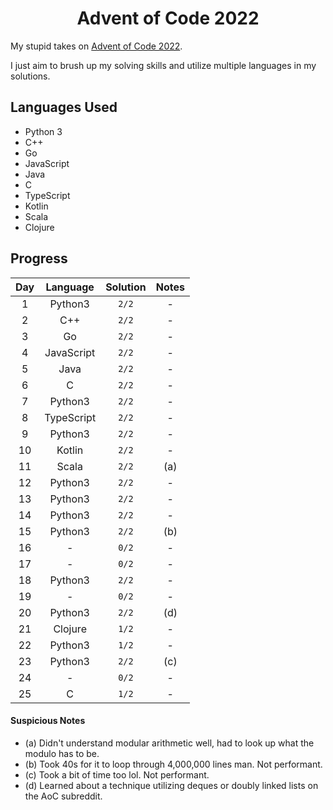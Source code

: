 <div align="center">

# Advent of Code 2022
</div>

My stupid takes on [Advent of Code 2022](https://adventofcode.com/2022).

I just aim to brush up my solving skills and utilize multiple languages in my solutions.

## Languages Used
- Python 3
- C++
- Go
- JavaScript
- Java
- C
- TypeScript
- Kotlin
- Scala
- Clojure

## Progress

|  Day  |  Language  | Solution | Notes |
| :---: | :--------: | :------: | :---: |
|   1   |  Python3   |  `2/2`   |   -   |
|   2   |    C++     |  `2/2`   |   -   |
|   3   |     Go     |  `2/2`   |   -   |
|   4   | JavaScript |  `2/2`   |   -   |
|   5   |    Java    |  `2/2`   |   -   |
|   6   |     C      |  `2/2`   |   -   |
|   7   |  Python3   |  `2/2`   |   -   |
|   8   | TypeScript |  `2/2`   |   -   |
|   9   |  Python3   |  `2/2`   |   -   |
|  10   |   Kotlin   |  `2/2`   |   -   |
|  11   |   Scala    |  `2/2`   |  (a)  |
|  12   |  Python3   |  `2/2`   |   -   |
|  13   |  Python3   |  `2/2`   |   -   |
|  14   |  Python3   |  `2/2`   |   -   |
|  15   |  Python3   |  `2/2`   |  (b)  |
|  16   |     -      |  `0/2`   |   -   |
|  17   |     -      |  `0/2`   |   -   |
|  18   |  Python3   |  `2/2`   |   -   |
|  19   |     -      |  `0/2`   |   -   |
|  20   |  Python3   |  `2/2`   |  (d)  |
|  21   |  Clojure   |  `1/2`   |   -   |
|  22   |  Python3   |  `1/2`   |   -   |
|  23   |  Python3   |  `2/2`   |  (c)  |
|  24   |     -      |  `0/2`   |   -   |
|  25   |     C      |  `1/2`   |   -   |

#### Suspicious Notes
- (a) Didn't understand modular arithmetic well, had to look up what the modulo has to be.
- (b) Took 40s for it to loop through 4,000,000 lines man. Not performant.
- (c) Took a bit of time too lol. Not performant.
- (d) Learned about a technique utilizing deques or doubly linked lists on the AoC subreddit.
